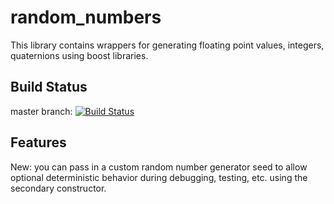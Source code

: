 # random_numbers

This library contains wrappers for generating floating point values, integers, quaternions using boost libraries.

## Build Status

master branch: [![Build Status](https://travis-ci.org/ros-planning/random_numbers.png?branch=master)](https://travis-ci.org/ros-planning/random_numbers)

## Features

New: you can pass in a custom random number generator seed to allow optional deterministic behavior during debugging, testing, etc. using the secondary constructor.

